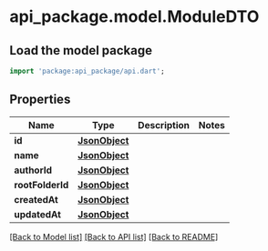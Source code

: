 # api_package.model.ModuleDTO

## Load the model package
```dart
import 'package:api_package/api.dart';
```

## Properties
Name | Type | Description | Notes
------------ | ------------- | ------------- | -------------
**id** | [**JsonObject**](.md) |  | 
**name** | [**JsonObject**](.md) |  | 
**authorId** | [**JsonObject**](.md) |  | 
**rootFolderId** | [**JsonObject**](.md) |  | 
**createdAt** | [**JsonObject**](.md) |  | 
**updatedAt** | [**JsonObject**](.md) |  | 

[[Back to Model list]](../README.md#documentation-for-models) [[Back to API list]](../README.md#documentation-for-api-endpoints) [[Back to README]](../README.md)


